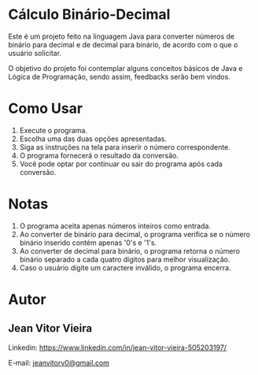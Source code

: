 # Cálculo Binário-Decimal
Este é um projeto feito na linguagem Java para converter números de binário para decimal e de decimal para binário, de acordo com o que o usuário solicitar.

O objetivo do projeto foi contemplar alguns conceitos básicos de Java e Lógica de Programação, sendo assim, feedbacks serão bem vindos.

# Como Usar
1. Execute o programa.
2. Escolha uma das duas opções apresentadas.
3. Siga as instruções na tela para inserir o número correspondente.
4. O programa fornecerá o resultado da conversão.
5. Você pode optar por continuar ou sair do programa após cada conversão.

# Notas
1. O programa aceita apenas números inteiros como entrada. 
2. Ao converter de binário para decimal, o programa verifica se o número binário inserido contém apenas '0's e '1's.
3. Ao converter de decimal para binário, o programa retorna o número binário separado a cada quatro dígitos para melhor visualização.
4. Caso o usuário digite um caractere inválido, o programa encerra.

# Autor
## Jean Vitor Vieira
Linkedin:
https://www.linkedin.com/in/jean-vitor-vieira-505203197/

E-mail:
jeanvitorv0@gmail.com
